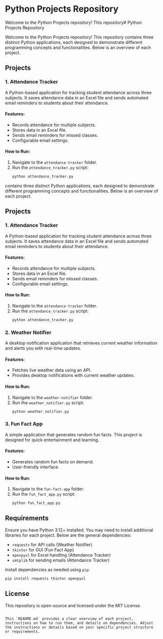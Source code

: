 # Python Projects Repository

Welcome to the Python Projects repository! This repository# Python Projects Repository

Welcome to the Python Projects repository! This repository contains three distinct Python applications, each designed to demonstrate different programming concepts and functionalities. Below is an overview of each project.

## Projects

### 1. Attendance Tracker
A Python-based application for tracking student attendance across three subjects. It saves attendance data in an Excel file and sends automated email reminders to students about their attendance.

#### Features:
- Records attendance for multiple subjects.
- Stores data in an Excel file.
- Sends email reminders for missed classes.
- Configurable email settings.

#### How to Run:
1. Navigate to the `attendance-tracker` folder.
2. Run the `attendance_tracker.py` script:
   ```bash
   python attendance_tracker.py
 contains three distinct Python applications, each designed to demonstrate different programming concepts and functionalities. Below is an overview of each project.

## Projects

### 1. Attendance Tracker
A Python-based application for tracking student attendance across three subjects. It saves attendance data in an Excel file and sends automated email reminders to students about their attendance.

#### Features:
- Records attendance for multiple subjects.
- Stores data in an Excel file.
- Sends email reminders for missed classes.
- Configurable email settings.

#### How to Run:
1. Navigate to the `attendance-tracker` folder.
2. Run the `attendance_tracker.py` script:
   ```bash
   python attendance_tracker.py
   ```

### 2. Weather Notifier
A desktop notification application that retrieves current weather information and alerts you with real-time updates.

#### Features:
- Fetches live weather data using an API.
- Provides desktop notifications with current weather updates.

#### How to Run:
1. Navigate to the `weather-notifier` folder.
2. Run the `weather_notifier.py` script:
   ```bash
   python weather_notifier.py
   ```

### 3. Fun Fact App
A simple application that generates random fun facts. This project is designed for quick entertainment and learning.

#### Features:
- Generates random fun facts on demand.
- User-friendly interface.

#### How to Run:
1. Navigate to the `fun-fact-app` folder.
2. Run the `fun_fact_app.py` script:
   ```bash
   python fun_fact_app.py
   ```

## Requirements

Ensure you have Python 3.12+ installed. You may need to install additional libraries for each project. Below are the general dependencies:

- `requests` for API calls (Weather Notifier)
- `tkinter` for GUI (Fun Fact App)
- `openpyxl` for Excel handling (Attendance Tracker)
- `smtplib` for sending emails (Attendance Tracker)

Install dependencies as needed using `pip`:

```bash
pip install requests tkinter openpyxl
```

## License

This repository is open-source and licensed under the MIT License.
```

This `README.md` provides a clear overview of each project, instructions on how to run them, and details on dependencies. Adjust the instructions or details based on your specific project structure or requirements.
